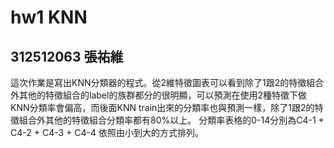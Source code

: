 # hw1 KNN
## 312512063 張祐維
這次作業是寫出KNN分類器的程式。從2維特徵圖表可以看到除了1跟2的特徵組合外其他的特徵組合的label的族群都分的很明顯，可以預測在使用2種特徵下做KNN分類率會偏高，而後面KNN train出來的分類率也與預測一樣，除了1跟2的特徵組合外其他的特徵組合分類率都有80%以上。
分類率表格的0-14分別為C4-1 + C4-2 + C4-3 + C4-4 依照由小到大的方式排列。
